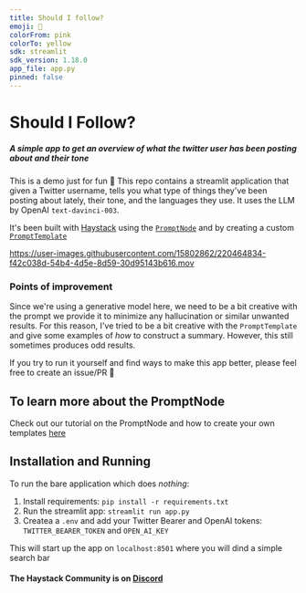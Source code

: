 ```yaml
---
title: Should I follow?
emoji: 🦄
colorFrom: pink
colorTo: yellow
sdk: streamlit
sdk_version: 1.18.0
app_file: app.py
pinned: false
---
```



# Should I Follow?

##### A simple app to get an overview of what the twitter user has been posting about and their tone

This is a demo just for fun 🥳
This repo contains a streamlit application that given a Twitter username, tells you what type of things they've been posting about lately, their tone, and the languages they use. It uses the LLM by OpenAI `text-davinci-003`.

It's been built with [Haystack](https://haystack.deepset.ai) using the [`PromptNode`](https://docs.haystack.deepset.ai/docs/prompt_node) and by creating a custom [`PromptTemplate`](https://docs.haystack.deepset.ai/docs/prompt_node#templates)

https://user-images.githubusercontent.com/15802862/220464834-f42c038d-54b4-4d5e-8d59-30d95143b616.mov


### Points of improvement

Since we're using a generative model here, we need to be a bit creative with the prompt we provide it to minimize any hallucination or similar unwanted results. For this reason, I've tried to be a bit creative with the `PromptTemplate` and give some examples of _how_ to construct a summary. However, this still sometimes produces odd results.

If you try to run it yourself and find ways to make this app better, please feel free to create an issue/PR 🙌

## To learn more about the PromptNode

Check out our tutorial on the PromptNode and how to create your own templates [here](https://haystack.deepset.ai/tutorials/21_customizing_promptnode)

## Installation and Running
To run the bare application which does _nothing_:
1. Install requirements:
`pip install -r requirements.txt`
2. Run the streamlit app:
`streamlit run app.py`
3. Createa a `.env` and add your Twitter Bearer and OpenAI tokens:
`TWITTER_BEARER_TOKEN` and `OPEN_AI_KEY`

This will start up the app on `localhost:8501` where you will dind a simple search bar

#### The Haystack Community is on [Discord](https://discord.com/invite/VBpFzsgRVF)
